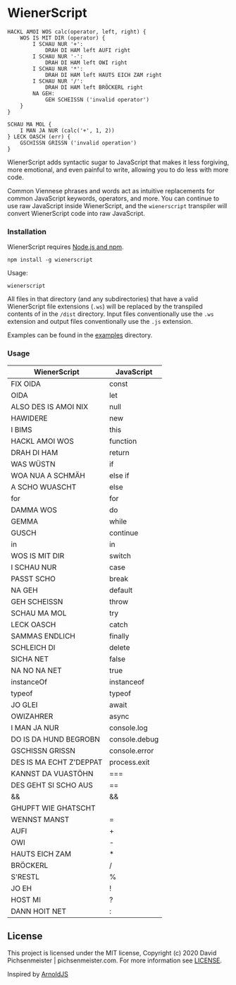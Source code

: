 # WienerScript

```
HACKL AMOI WOS calc(operator, left, right) {
    WOS IS MIT DIR (operator) {
        I SCHAU NUR '+':
            DRAH DI HAM left AUFI right
        I SCHAU NUR '-':
            DRAH DI HAM left OWI right   
        I SCHAU NUR '*':
            DRAH DI HAM left HAUTS EICH ZAM right   
        I SCHAU NUR '/':
            DRAH DI HAM left BRÖCKERL right
        NA GEH:
            GEH SCHEISSN ('invalid operator')          
    }
}

SCHAU MA MOL {
    I MAN JA NUR (calc('+', 1, 2))
} LECK OASCH (err) {
    GSCHISSN GRISSN ('invalid operation')
}
```

WienerScript adds syntactic sugar to JavaScript that makes it less forgiving, more emotional, and even painful to write, allowing you to do less with more code. 

Common Viennese phrases and words act as intuitive replacements for common JavaScript keywords, operators, and more. You can continue to use raw JavaScript inside WienerScript, and the `wienerscript` transpiler will convert WienerScript code into raw JavaScript.

### Installation

WienerScript requires [Node.js and npm](https://nodejs.org/en/).

```
npm install -g wienerscript
```

Usage:

```
wienerscript
```    

All files in that directory (and any subdirectories) that have a valid WienerScript file extensions (`.ws`) will be replaced by the transpiled contents of in the `/dist` directory.
Input files conventionally use the `.ws` extension and output files conventionally use the `.js` extension.

Examples can be found in the [examples](examples) directory.


### Usage

| WienerScript | JavaScript |
| ----- | ----- |
| FIX OIDA | const |
| OIDA | let |
| ALSO DES IS AMOI NIX | null |
| HAWIDERE | new |
| I BIMS | this |
| HACKL AMOI WOS | function |
| DRAH DI HAM | return |
| WAS WÜSTN | if |
| WOA NUA A SCHMÄH | else if |
| A SCHO WUASCHT | else |
| for | for |
| DAMMA WOS | do |
| GEMMA | while |
| GUSCH | continue |
| in | in |
| WOS IS MIT DIR | switch |
| I SCHAU NUR | case |
| PASST SCHO | break |
| NA GEH | default |
| GEH SCHEISSN | throw |
| SCHAU MA MOL | try |
| LECK OASCH | catch |
| SAMMAS ENDLICH | finally |
| SCHLEICH DI | delete |
| SICHA NET | false |
| NA NO NA NET | true |
| instanceOf | instanceof |
| typeof | typeof |
| JO GLEI | await |
| OWIZAHRER | async |
| I MAN JA NUR | console.log |
| DO IS DA HUND BEGROBN | console.debug |
| GSCHISSN GRISSN | console.error |
| DES IS MA ECHT Z'DEPPAT | process.exit |
| KANNST DA VUASTÖHN | === |
| DES GEHT SI SCHO AUS | == |
| && | && |
| GHUPFT WIE GHATSCHT | || |
| WENNST MANST | = |
| AUFI | + |
| OWI | - |
| HAUTS EICH ZAM | * |
| BRÖCKERL | / |
| S'RESTL | % |
| JO EH | ! |
| HOST MI | ? |
| DANN HOIT NET | : |

## License
This project is licensed under the MIT license, Copyright (c) 2020 David Pichsenmeister | pichsenmeister.com. For more information see [LICENSE](LICENSE).


Inspired by [ArnoldJS](https://github.com/pichsenmeister/ArnoldJS)